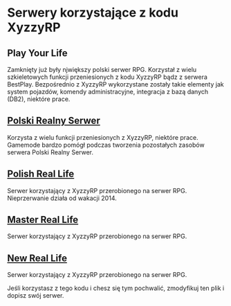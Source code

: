 # Serwery korzystające z kodu XyzzyRP


## Play Your Life

Zamknięty już były njwiększy polski serwer RPG. Korzystał z wielu szkieletowych funkcji 
przeniesionych z kodu XyzzyRP bądz z serwera BestPlay. Bezpośrednio
z XyzzyRP wykorzystane zostały takie elementy jak system pojazdów,
komendy administracyjne, integracja z bazą danych (DB2), niektóre
prace.



## [Polski Realny Serwer](mtasa://178.19.106.171:22106)

Korzysta z wielu funkcji przeniesionych z XyzzyRP, niektóre prace.
Gamemode bardzo pomógł podczas tworzenia pozostałych zasobów
serwera Polski Realny Serwer.

## [Polish Real Life](mtasa://193.70.126.136:21040)
Serwer korzystający z XyzzyRP przerobionego na serwer RPG.
Nieprzerwanie działa od wakacji 2014.

## [Master Real Life](mtasa://193.70.126.136:21040)
Serwer korzystający z XyzzyRP przerobionego na serwer RPG.

## [New Real Life](mtasa://193.70.126.129:20000)
Serwer korzystający z XyzzyRP przerobionego na serwer RPG.



Jeśli korzystasz z tego kodu i chesz się tym pochwalić, zmodyfikuj ten plik i dopisz swój serwer.
